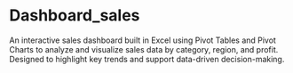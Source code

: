 # Dashboard_sales
An interactive sales dashboard built in Excel using Pivot Tables and Pivot Charts to analyze and visualize sales data by category, region, and profit. Designed to highlight key trends and support data-driven decision-making.
